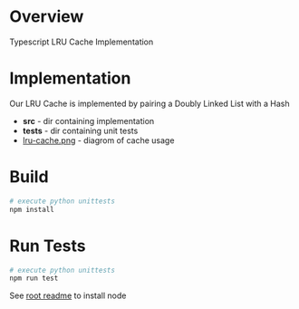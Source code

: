 # Overview

Typescript LRU Cache Implementation

# Implementation

Our LRU Cache is implemented by pairing a Doubly Linked List with a Hash

* **src**  - dir containing implementation
* **tests** - dir containing unit tests
* [lru-cache.png](../../1-lru-cache/lru-cache.png) - diagrom of cache usage

# Build

```bash
# execute python unittests
npm install
```

# Run Tests

```bash
# execute python unittests
npm run test
```

See [root readme](../../README.md) to install node
